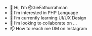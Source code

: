 - 👋 Hi, I’m @GieFathurrahman
- 👀 I’m interested in PHP Language
- 🌱 I’m currently learning UI/UX Design
- 💞️ I’m looking to collaborate on ...
- 📫 How to reach me DM on Instagram

<!---
GieFathurrahman/GieFathurrahman is a ✨ special ✨ repository because its `README.md` (this file) appears on your GitHub profile.
You can click the Preview link to take a look at your changes.
--->
